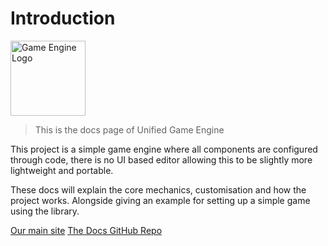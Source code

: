 # Introduction

<img src="game_engine_logo.png" alt="Game Engine Logo" width="120" border-effect="line"/>

> This is the docs page of Unified Game Engine

This project is a simple game engine where all components are configured through code, there is no UI based editor allowing this to be slightly more lightweight and portable.

These docs will explain the core mechanics, customisation and how the project works. Alongside giving an example for setting up a simple game using the library.


<seealso>
    <category ref="wrs">
        <a href="https://unifiedprojects.co.uk">Our main site</a>
        <a href="https://github.com/Unified-Projects/Unified-Game-Engine-Docs">The Docs GitHub Repo</a>
    </category>
</seealso>